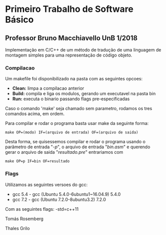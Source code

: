 # Primeiro Trabalho de Software Básico 
## Professor Bruno Macchiavello UnB 1/2018

Implementação em C/C++ de um método de tradução de uma linguagem de montagem simples para uma representação de código objeto.

### Compilacao
Um makefile foi disponibilizado na pasta com as seguintes opcoes:
  - **Clean:** limpa a compilacao anterior
  - **Build:** compila e liga os modulos, gerando um executavel na pasta bin
  - **Run:** executa o binario passando flags pre-especificadas

Caso o comando 'make' seja chamado sem parametro, rodamos os tres comandos acima, em ordem.

Para compilar e rodar o programa basta usar make da seguinte forma:

```
make OP=(modo) IF=(arquivo de entrada) OF=(arquivo de saida)
``` 

Desta forma, se quisessemos compilar e rodar o programa usando o parâmetro de entrada "*-p*", o arquivo de entrada "*bin.asm*" e querendo gerar o arquivo de saida "*resultado.pre*" entrariamos com 

```
make OP=p IF=bin OF=resultado
```

### Flags

Utilizamos as seguintes versoes do gcc:
 - gcc 5.4 - gcc (Ubuntu 5.4.0-6ubuntu1~16.04.9) 5.4.0
 - gcc 7.2 - gcc (Ubuntu 7.2.0-8ubuntu3.2) 7.2.0

Com as seguintes flags: -std=c++11

Tomás Rosemberg

Thales Grilo
